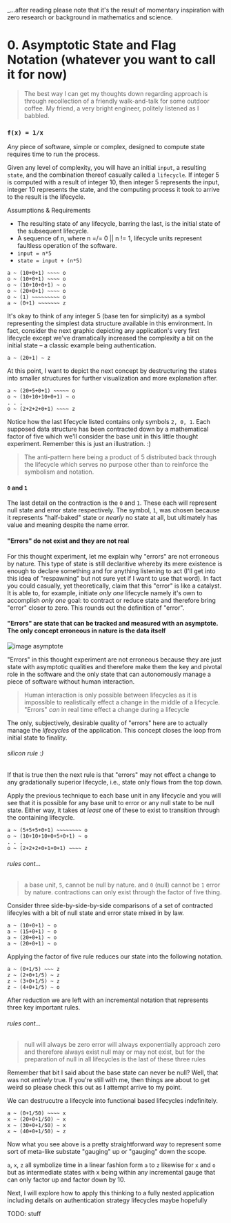 _...after reading please note that it's the result of momentary inspiration with zero research or background in mathematics and science.

# 0. Asymptotic State and Flag Notation (whatever you want to call it for now)

> The best way I can get my thoughts down regarding approach is through recollection of a friendly walk-and-talk for some outdoor coffee. My friend, a very bright engineer, politely listened as I babbled.

### `f(x) = 1/x`

_Any_ piece of software, simple or complex, designed to compute state requires time to run the process.

Given any level of complexity, you will have an initial `input`, a resulting `state`, and the combination thereof casually called a `lifecycle`. If integer 5 is computed with a result of integer 10, then integer 5 represents the input, integer 10 represents the state, and the computing process it took to arrive to the result is the lifecycle.

Assumptions & Requirements
* The resulting state of any lifecycle, barring the last, is the initial state of the subsequent lifecycle.
* A sequence of n, where n =/= 0 || n != 1, lifecycle units represent faultless operation of the software.
* `input = n*5`
* `state = input + (n*5)`

```
a ~ (10+0+1) ~~~~ o
o ~ (10+0+1) ~~~~ o
o ~ (10+10+0+1) ~ o
o ~ (20+0+1) ~~~~ o
o ~ (1) ~~~~~~~~~ o
a ~ (0+1) ~~~~~~~ z
```

It's okay to think of any integer 5 (base ten for simplicity) as a symbol representing the simplest data structure available in this environment. In fact, consider the next graphic depicting any application's very first lifecycle except we've dramatically increased the complexity a bit on the initial state – a classic example being authentication.

```
a ~ (20+1) ~ z
```

At this point, I want to depict the next concept by destructuring the states into smaller structures for further visualization and more explanation after.

```
a ~ (20+5+0+1) ~~~~~ o
o ~ (10+10+10+0+1) ~ o
. . .
o ~ (2+2+2+0+1) ~~~~ z
```

Notice how the last lifecycle listed contains only symbols `2, 0, 1`. Each supposed data structure has been contracted down by a mathematical factor of five which we'll consider the base unit in this little thought experiment. Remember this is just an illustration. :)

> The anti-pattern here being a product of 5 distributed back through the lifecycle which serves no purpose other than to reinforce the symbolism and notation.

#### `0` and `1`
The last detail on the contraction is the `0` and `1`. These each will represent null state and error state respectively. The symbol, `1`, was chosen because it represents "half-baked" state or _nearly_ no state at all, but ultimately has value and meaning despite the name error.

#### "Errors" do not exist and they are not real
For this thought experiment, let me explain why "errors" are not erroneous by nature. This type of state is still declaritive whereby its mere existence is enough to declare something and for anything listening to act (I'll get into this idea of "respawning" but not sure yet if I want to use that word). In fact you could casually, yet theoretically, claim that this "error" is like a catalyst. It is able to, for example, initiate _only one_ lifecycle namely it's own to accomplish _only one_ goal: to contract or reduce state and therefore bring "error" closer to zero. This rounds out the definition of "error".

#### "Errors" are state that can be tracked and measured with an asymptote. The only concept erroneous in nature is the data itself

![image asymptote](https://en.wikipedia.org/wiki/File:Hyperbola_one_over_x.svg)

"Errors" in this thought experiment are not erroneous because they are just state with asymptotic qualities and therefore make them the key and pivotal role in the software and the only state that can autonomously manage a piece of software without human interaction.

> Human interaction is only possible between lifecycles as it is impossible to realistically effect a change in the middle of a lifecycle.
"Errors" _can_ in real time effect a change during a lifecycle

The only, subjectively, desirable quality of "errors" here are to actually manage the _lifecycles_ of the application. This concept closes the loop from initial state to finality.

###### _silicon_ rule :)
If that is true then the next rule is that "errors" may not effect a change to any gradationally superior lifecycle, i.e., state only flows from the top down.

Apply the previous technique to each base unit in any lifecycle and you will see that it is possible for any base unit to error or any null state to be null state. Either way, it takes _at least_ one of these to exist to transition through the containing lifecycle.

```
a ~ (5+5+5+0+1) ~~~~~~~~ o
o ~ (10+10+10+0+5+0+1) ~ o
. . .
o ~ (2+2+2+0+1+0+1) ~~~~ z
```


###### rules cont...
> a base unit, `5`, cannot be null by nature.
> and `0` (null) cannot be `1` error by nature.
> contractions can only exist through the factor of five thing.

Consider three side-by-side-by-side comparisons of a set of contracted lifecyles with a bit of null state and error state mixed in by law.

```
a ~ (10+0+1) ~ o
a ~ (15+0+1) ~ o
a ~ (20+0+1) ~ o
a ~ (20+0+1) ~ o
```

Applying the factor of five rule reduces our state into the following notation.

```
a ~ (0+1/5) ~~~ z
z ~ (2+0+1/5) ~ z
z ~ (3+0+1/5) ~ z
z ~ (4+0+1/5) ~ o
```

After reduction we are left with an incremental notation that represents three key important rules.

###### rules cont...
> null will always be zero
> error will always exponentially approach zero and therefore always exist
> null may or may not exist, but for the preparation of null in all lifecycles is the last of these three rules

Remember that bit I said about the base state can never be null? Well, that was not _entirely_ true. If you're still with me, then things are about to get weird so please check this out as I attempt arrive to my point.

We can destrucutre a lifecycle into functional based lifecycles indefinitely.

```
a ~ (0+1/50) ~~~~ x
x ~ (20+0+1/50) ~ x
x ~ (30+0+1/50) ~ x
x ~ (40+0+1/50) ~ z
```

Now what you see above is a pretty straightforward way to represent some sort of meta-like substate "gauging" up or "gauging" down the scope.

`a`, `x`, `z` all symbolize time in a linear fashion form `a` to `z` likewise for `x` and `o` but as intermediate states with x being within any incremental gauge that can only factor up and factor down by 10.


Next, I will explore how to apply this thinking to a fully nested application including details on authentication strategy lifecycles maybe hopefully

TODO: stuff
